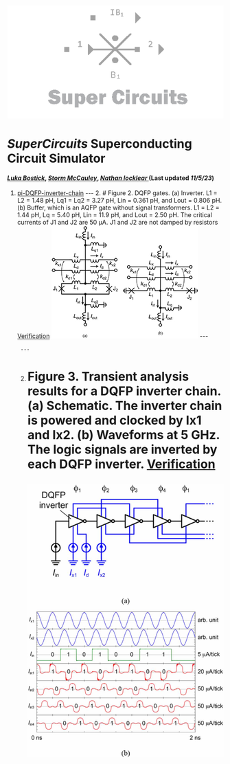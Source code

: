 ![](/img/external_image.png)

# *SuperCircuits* Superconducting Circuit Simulator
#### *[Luka Bostick](https://github.com/LukaBostick)*, *[Storm McCauley](https://github.com/StormMcCauley)*, *[Nathan locklear ](https://github.com/Nathanos4)* (Last updated *11/5/23*)


1. [pi-DQFP-inverter-chain](//Simulation/pi_DQFP_inverter_chain)
        ---
     2. # Figure 2. DQFP gates. (a) Inverter. L1 = L2 = 1.48 pH, Lq1 = Lq2 = 3.27 pH, Lin = 0.361 pH, and Lout = 0.806 pH. (b) Buffer, which is an AQFP gate without signal transformers. L1 = L2 = 1.44 pH, Lq = 5.40 pH, Lin = 11.9 pH, and Lout = 2.50 pH. The critical currents of J1 and J2 are 50 μA. J1 and J2 are not damped by resistors [Verification](//Simulation/pi_DQFP_inverter_chain.md)
        ![](/img/pi_DQFP_inverter_chain-fig.jpg)
        ---

        ---
    2. # Figure 3. Transient analysis results for a DQFP inverter chain. (a) Schematic. The inverter chain is powered and clocked by Ix1 and Ix2. (b) Waveforms at 5 GHz. The logic signals are inverted by each DQFP inverter. [Verification](//Simulation/pi_DQFP_inverter_chain.md)
        ![](/img/fig2.jpg)
        ---

        